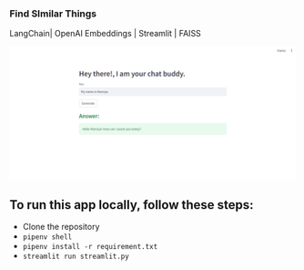 ### Find SImilar Things

LangChain| OpenAI Embeddings | Streamlit | FAISS

![App](app.png)

## To run this app locally, follow these steps:

- Clone the repository
- `pipenv shell`
- `pipenv install -r requirement.txt`
- `streamlit run streamlit.py`
